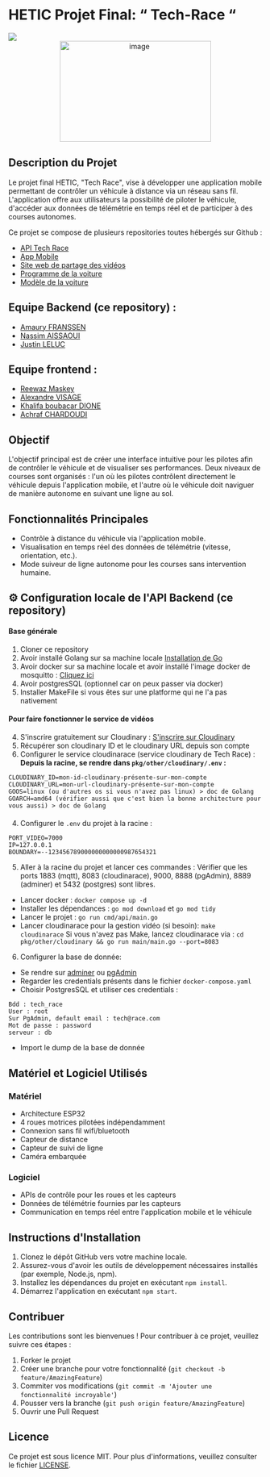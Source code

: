 
# HETIC Projet Final: “ Tech-Race “

<img src="https://img.shields.io/badge/golang-%5E1.22-blue">

<div align="center">
   <img src="https://github.com/NasssDev/Tech-Race/assets/167258734/8022059e-d34b-422f-9010-bf8d8fdd7132" alt="image" width="300" height="200"/>
</div>

## Description du Projet

Le projet final HETIC, "Tech Race", vise à développer une application mobile permettant de contrôler un véhicule à distance via un réseau sans fil. L'application offre aux utilisateurs la possibilité de piloter le véhicule, d'accéder aux données de télémétrie en temps réel et de participer à des courses autonomes.

Ce projet se compose de plusieurs repositories toutes hébergés sur Github : 
- [API Tech Race](https://github.com/NasssDev/Tech-Race)
- [App Mobile](https://github.com/Hetic-Team/tech_race_8_2024)
- [Site web de partage des vidéos](https://site-a-venir)
- [Programme de la voiture](https://github.com/ExploryKod/freenove_esp32_wrover)
- [Modèle de la voiture](https://www.amazon.fr/Freenove-ESP32-WROVER-Contained-Compatible-Expressions/dp/B08X6PTQFM/ref=sr_1_5?__mk_fr_FR=%C3%85M%C3%85%C5%BD%C3%95%C3%91&crid=1NFTVTE5M400B&dib=eyJ2IjoiMSJ9.ouyBflLDqHVkfViARMLD6Bn9gOI47kLGrM-5LMAbtJPAUgPogSQ1tQyH60VxNGSHTf-JIYDTkVL4RJ2a7-L92dQ5aqD8IliDd4MzLvffNmw65QxSItZh_qi-vPHXgzjBhvcW8Vy00EckrayFx_47OCj3W4K6Y1W0jHZgIDF7DAvRTI9XcC7oRK8T9xeUORe35q6RJ29TNUuhLCcN5fXl-WqLhsgNb2JA0XzHwnqwHaBBwj-xZ77ohEfVpUYfdyOMWf1wO01Fa42MzKl0b-UGD6PwYD-kBCJYQS3J9twWSGs.OrlAkZRIvlaYtQ2-9pywcADOLR7VY4iRx_9Ps1DkMnk&dib_tag=se&keywords=esp32+car&qid=1715602634&sprefix=esp+32+car,aps,125&sr=8-5)


## Equipe Backend (ce repository) : 

- [Amaury FRANSSEN](https://github.com/ExploryKod) 
- [Nassim AISSAOUI](https://github.com/NasssDev)
- [Justin LELUC](https://github.com/Jykiin)

## Equipe frontend : 
- [Reewaz Maskey](https://github.com/reewaz001)
- [Alexandre VISAGE](https://github.com/Aleex470)
- [Khalifa boubacar DIONE](https://github.com/khalifadione)
- [Achraf CHARDOUDI](https://github.com/Achkey)


## Objectif

L'objectif principal est de créer une interface intuitive pour les pilotes afin de contrôler le véhicule et de visualiser ses performances. Deux niveaux de courses sont organisés : l'un où les pilotes contrôlent directement le véhicule depuis l'application mobile, et l'autre où le véhicule doit naviguer de manière autonome en suivant une ligne au sol.

## Fonctionnalités Principales

- Contrôle à distance du véhicule via l'application mobile.
- Visualisation en temps réel des données de télémétrie (vitesse, orientation, etc.).
- Mode suiveur de ligne autonome pour les courses sans intervention humaine.

## ⚙️ Configuration locale de l'API Backend (ce repository)

#### Base générale
1. Cloner ce repository 
2. Avoir installé Golang sur sa machine locale [Installation de Go](https://go.dev/doc/install)
3. Avoir docker sur sa machine locale et avoir installé l'image docker de mosquitto : [Cliquez ici](https://github.com/ExploryKod/mosquitto-docker) 
4. Avoir postgresSQL (optionnel car on peux passer via docker)
5. Installer MakeFile si vous êtes sur une platforme qui ne l'a pas nativement 

#### Pour faire fonctionner le service de vidéos
4. S'inscrire gratuitement sur Cloudinary : [S'inscrire sur Cloudinary](https://cloudinary.com/)
5. Récupérer son cloudinary ID et le cloudinary URL depuis son compte
6. Configurer le service cloudinarace (service cloudinary de Tech Race) : 
**Depuis la racine, se rendre dans `pkg/other/cloudinary/.env` :** 
```
CLOUDINARY_ID=mon-id-cloudinary-présente-sur-mon-compte
CLOUDINARY_URL=mon-url-cloudinary-présente-sur-mon-compte
GOOS=linux (ou d'autres os si vous n'avez pas linux) > doc de Golang
GOARCH=amd64 (vérifier aussi que c'est bien la bonne architecture pour vous aussi) > doc de Golang
```

#### 
4. Configurer le `.env` du projet à la racine : 
``` 
PORT_VIDEO=7000
IP=127.0.0.1
BOUNDARY=--123456789000000000000987654321
```

5. Aller à la racine du projet et lancer ces commandes : 
Vérifier que les ports 1883 (mqtt), 8083 (cloudinarace), 9000, 8888 (pgAdmin), 8889 (adminer) et 5432 (postgres) sont libres.
- Lancer docker : `docker compose up -d`
- Installer les dépendances : `go mod download` et `go mod tidy`
- Lancer le projet : `go run cmd/api/main.go`
- Lancer cloudinarace pour la gestion vidéo (si besoin): `make cloudinarace`
Si vous n'avez pas Make, lancez cloudinarace via : `cd pkg/other/cloudinary && go run main/main.go --port=8083`

6. Configurer la base de donnée: 
- Se rendre sur [adminer](http://localhost:8089) ou [pgAdmin](http://localhost:8888)
- Regarder les credentials présents dans le fichier `docker-compose.yaml` 
- Choisir PostgresSQL et utiliser ces credentials : 

```
Bdd : tech_race  
User : root
Sur PgAdmin, default email : tech@race.com
Mot de passe : password
serveur : db 
```

- Import le dump de la base de donnée

## Matériel et Logiciel Utilisés

### Matériel
- Architecture ESP32
- 4 roues motrices pilotées indépendamment
- Connexion sans fil wifi/bluetooth
- Capteur de distance
- Capteur de suivi de ligne
- Caméra embarquée

### Logiciel
- APIs de contrôle pour les roues et les capteurs
- Données de télémétrie fournies par les capteurs
- Communication en temps réel entre l'application mobile et le véhicule

## Instructions d'Installation

1. Clonez le dépôt GitHub vers votre machine locale.
2. Assurez-vous d'avoir les outils de développement nécessaires installés (par exemple, Node.js, npm).
3. Installez les dépendances du projet en exécutant `npm install`.
4. Démarrez l'application en exécutant `npm start`.

## Contribuer

Les contributions sont les bienvenues ! Pour contribuer à ce projet, veuillez suivre ces étapes :
1. Forker le projet
2. Créer une branche pour votre fonctionnalité (`git checkout -b feature/AmazingFeature`)
3. Commiter vos modifications (`git commit -m 'Ajouter une fonctionnalité incroyable'`)
4. Pousser vers la branche (`git push origin feature/AmazingFeature`)
5. Ouvrir une Pull Request

## Licence

Ce projet est sous licence MIT. Pour plus d'informations, veuillez consulter le fichier [LICENSE](LICENSE).
